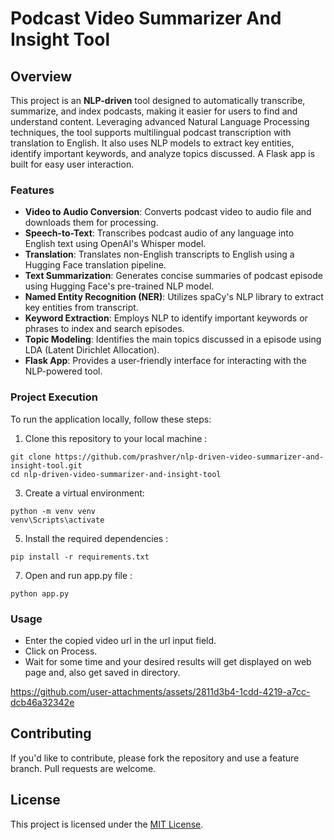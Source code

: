 # Podcast Video Summarizer And Insight Tool

## Overview

This project is an **NLP-driven** tool designed to automatically transcribe, summarize, and index podcasts, making it easier for users to find and understand content. Leveraging advanced Natural Language Processing techniques, the tool supports multilingual podcast transcription with translation to English. It also uses NLP models to extract key entities, identify important keywords, and analyze topics discussed. A Flask app is built for easy user interaction.

### Features

- **Video to Audio Conversion**: Converts podcast video to audio file and downloads them for processing.
- **Speech-to-Text**: Transcribes podcast audio of any language into English text using OpenAI's Whisper model.
- **Translation**: Translates non-English transcripts to English using a Hugging Face translation pipeline.
- **Text Summarization**: Generates concise summaries of podcast episode using Hugging Face's pre-trained NLP model.
- **Named Entity Recognition (NER)**: Utilizes spaCy's NLP library to extract key entities from transcript.
- **Keyword Extraction**: Employs NLP to identify important keywords or phrases to index and search episodes.
- **Topic Modeling**: Identifies the main topics discussed in a episode using LDA (Latent Dirichlet Allocation).
- **Flask App**: Provides a user-friendly interface for interacting with the NLP-powered tool.

### Project Execution

To run the application locally, follow these steps:
1. Clone this repository to your local machine : 
```
git clone https://github.com/prashver/nlp-driven-video-summarizer-and-insight-tool.git
cd nlp-driven-video-summarizer-and-insight-tool
```

3. Create a virtual environment:
```
python -m venv venv
venv\Scripts\activate
```

5. Install the required dependencies : 
```
pip install -r requirements.txt
```

7. Open and run app.py file : 
```
python app.py
```

### Usage

- Enter the copied video url in the url input field.
- Click on Process.
- Wait for some time and your desired results will get displayed on web page and, also get saved in directory.

https://github.com/user-attachments/assets/2811d3b4-1cdd-4219-a7cc-dcb46a32342e

## Contributing

If you'd like to contribute, please fork the repository and use a feature branch. Pull requests are welcome.

## License

This project is licensed under the [MIT License](LICENSE).


